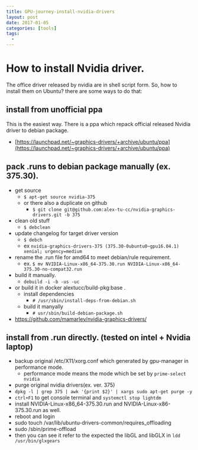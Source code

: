 ```yaml
---
title: GPU-journey-install-nvidia-drivers
layout: post
date: 2017-01-05
categories: [tools]
tags:
  - 
---
```


# How to install Nvidia driver.
The office driver released by nvidia are in shell script form.
So, how to install them on Ubuntu? there are some ways to do that:

## install from unofficial ppa
This is the easiest way. There is a ppa which repack official released Nvidia driver to debian package.

 * [https://launchpad.net/~graphics-drivers/+archive/ubuntu/ppa](https://launchpad.net/~graphics-drivers/+archive/ubuntu/ppa)

## pack .runs to debian package manually (ex. 375.30).
 * get source
    * ``$ apt-get source nvidia-375``
    * or there also a duplicate on github
        * ``$ git clone git@github.com:alex-tu-cc/nvidia-graphics-drivers.git -b 375``
 * clean old stuff
    * ``$ debclean``
 * update changelog for target driver version
    * ``$ debch``
    * ex ``nvidia-graphics-drivers-375 (375.30-0ubuntu0~gpu16.04.1) xenial; urgency=medium``
 * rename the .run file for amd64 to meet debian/rule requirement.
    * ex. ``$ mv NVIDIA-Linux-x86_64-375.30.run NVIDIA-Linux-x86_64-375.30-no-compat32.run``
 * build it manually.
    * ``debuild -i -b -us -uc``
 * or build it in docker alextucc/build-pkg:base .
    * install dependencies
        * ``# /usr/sbin/install-deps-from-debian.sh``
    * build it manyally
        * ``# usr/sbin/build-debian-package.sh``
 * https://github.com/mamarley/nvidia-graphics-drivers/

## install from .run directly. (tested on intel + Nvidia laptop)
 * backup original /etc/X11/xorg.conf which generated by gpu-manager in performance mode.
    * performance mode means the mode which be set by ``prime-select nvidia``
 * purge original nvidia drivers(ex. ver. 375)
  * ``dpkg -l | grep 375 | awk '{print $2}' | xargs sudo apt-get purge -y``
 * ``ctrl+F1`` to get console terminal and ``systemctl stop lightdm``
 * install NVIDIA-Linux-x86_64-375.30.run and NVIDIA-Linux-x86-375.30.run as well.
 * reboot and login
 * sudo touch /var/lib/ubuntu-drivers-common/requires_offloading
 * sudo /sbin/prime-offload
 * then you can see it refer to the expected the libGL and libGLX in ``ldd /usr/bin/glxgears``

